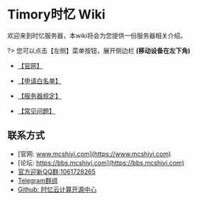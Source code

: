 
# Timory时忆 Wiki

欢迎来到时忆服务器，本wiki将会为您提供一份服务器相关介绍。  

?> 您可以点击【左侧】菜单按钮，展开侧边栏 **(移动设备在左下角)**

- [【官网】](https://www.mcshiyi.com/) 

- [【申请白名单】](/join/whitelist.md) 

- [【服务器规定】](/join/rules.md)

- [【常见问题】](/guide/faq.md)   

## 联系方式
- [官网: www.mcshiyi.com](https://www.mcshiyi.com)
- [论坛: https://bbs.mcshiyi.com](https://bbs.mcshiyi.com)
- [官方迎新QQ群:1061728265](https://jq.qq.com/?_wv=1027&k=5BSu3sX)
- [Telegram群组](https://t.me/joinchat/IdDH-Egtujuf1UzuCWznJw)
- [Github: 时忆云计算开源中心](https://github.com/TimoryGroup)
